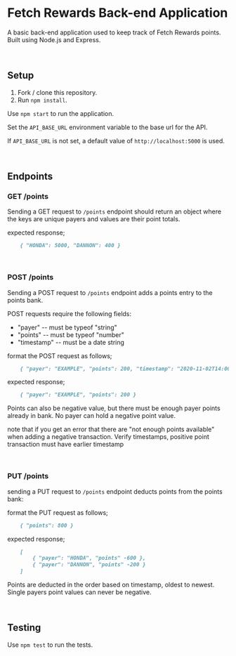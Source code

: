# Fetch Rewards Back-end Application

A basic back-end application used to keep track of Fetch Rewards points. Built using Node.js and Express. 

&nbsp;

## Setup

1. Fork / clone this repository.
1. Run `npm install`.

Use `npm start` to run the application.

Set the `API_BASE_URL` environment variable to the base url for the API.

If `API_BASE_URL` is not set, a default value of `http://localhost:5000` is used.

&nbsp;

## Endpoints

### GET /points
Sending a GET request to `/points` endpoint should return an object where the keys are unique payers and values are their point totals.

expected response;
```md
    { "HONDA": 5000, "DANNON": 400 }
```
&nbsp;

### POST /points
Sending a POST request to `/points` endpoint adds a points entry to the points bank.

POST requests require the following fields:
- "payer" -- must be typeof "string"
- "points" -- must be typeof "number"
- "timestamp" -- must be a date string

format the POST request as follows;
```md
    { "payer": "EXAMPLE", "points": 200, "timestamp": "2020-11-02T14:00:00Z" }
```

expected response;
```md
    { "payer": "EXAMPLE", "points": 200 }
```
Points can also be negative value, but there must be enough payer points already in bank. No payer can hold a negative point value.

note that if you get an error that there are "not enough points available" when adding a negative transaction. Verify timestamps, positive point transaction must have earlier timestamp

&nbsp;

### PUT /points
sending a PUT request to `/points` endpoint deducts points from the points bank:

format the PUT request as follows;
```md
    { "points": 800 }
```

expected response;
```md
    [
        { "payer": "HONDA", "points" -600 },
        { "payer": "DANNON", "points" -200 }
    ]
```
Points are deducted in the order based on timestamp, oldest to newest. Single payers point values can never be negative. 

&nbsp;

## Testing
Use `npm test` to run the tests.